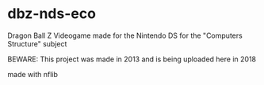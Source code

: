 # dbz-nds-eco
Dragon Ball Z Videogame made for the Nintendo DS for the "Computers Structure" subject

BEWARE: This project was made in 2013 and is being uploaded here in 2018

made with nflib
